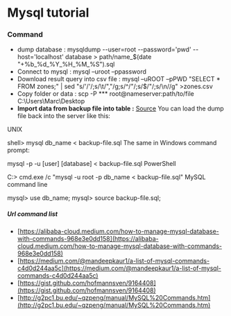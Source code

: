# Mysql tutorial

### Command
- dump database : mysqldump --user=root --password='pwd' --host='localhost' database > path/name_$(date "+%b_%d_%Y_%H_%M_%S").sql
- Connect to mysql : mysql –uroot –ppassword
- Download result query into csv file :  mysql –uROOT –pPWD "SELECT * FROM zones;" | sed "s/'/\'/;s/\t/\",\"/g;s/^/\"/;s/$/\"/;s/\n//g" >zones.csv
- Copy folder or data : scp -P ***  root@nameserver:path/to/file C:\Users\Marc\Desktop
- **Import data from backup file into table :** [Source](https://stackoverflow.com/questions/17666249/how-do-i-import-an-sql-file-using-the-command-line-in-mysql) 
You can load the dump file back into the server like this:

UNIX

shell> mysql db_name < backup-file.sql
The same in Windows command prompt:

mysql -p -u [user] [database] < backup-file.sql
PowerShell

C:\> cmd.exe /c "mysql -u root -p db_name < backup-file.sql"
MySQL command line

mysql> use db_name;
mysql> source backup-file.sql;


##### Url command list
- [https://alibaba-cloud.medium.com/how-to-manage-mysql-database-with-commands-968e3e0dd158](https://alibaba-cloud.medium.com/how-to-manage-mysql-database-with-commands-968e3e0dd158)
- [https://medium.com/@mandeepkaur1/a-list-of-mysql-commands-c4d0d244aa5c](https://medium.com/@mandeepkaur1/a-list-of-mysql-commands-c4d0d244aa5c)
- [https://gist.github.com/hofmannsven/9164408](https://gist.github.com/hofmannsven/9164408)
- [http://g2pc1.bu.edu/~qzpeng/manual/MySQL%20Commands.htm](http://g2pc1.bu.edu/~qzpeng/manual/MySQL%20Commands.htm)

